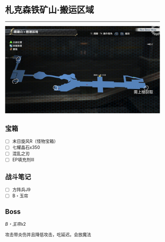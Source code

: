 # 札克森铁矿山·搬运区域

---

![札克森铁矿山·搬运区域](../images/map_札克森铁矿山·搬运区域.jpg)

## 宝箱

- [ ]  末日旋风R（怪物宝箱）
- [ ]  七耀晶石x350
- [ ]  混乱之刃
- [ ]  EP填充剂III

## 战斗笔记

- [ ]  方阵兵J9
- [ ]  B・玉帘

## Boss

*B・玉帘*x2

攻击带炎伤并且降低攻击，吃延迟。会放魔法